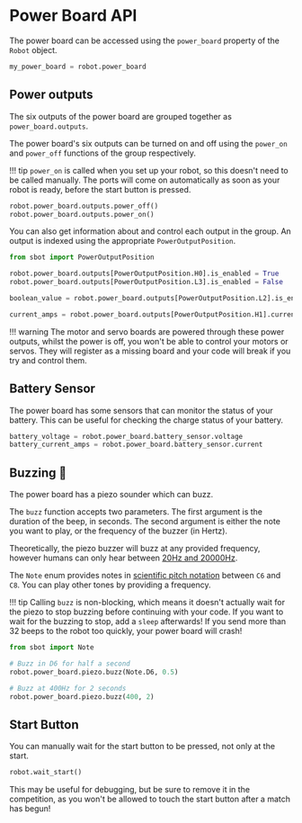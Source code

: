 # Power Board API

The power board can be accessed using the `power_board` property of
the `Robot` object.

```python
my_power_board = robot.power_board
```

## Power outputs

The six outputs of the power board are grouped together as `power_board.outputs`.

The power board's six outputs can be turned on and off using the
`power_on` and `power_off` functions of the group respectively.

!!! tip
    `power_on` is called when you set up your robot, so
    this doesn't need to be called manually. The ports will come on
    automatically as soon as your robot is ready, before the start button is
    pressed.

```python
robot.power_board.outputs.power_off()
robot.power_board.outputs.power_on()
```

You can also get information about and control each output in the group.
An output is indexed using the appropriate `PowerOutputPosition`.

```python
from sbot import PowerOutputPosition

robot.power_board.outputs[PowerOutputPosition.H0].is_enabled = True
robot.power_board.outputs[PowerOutputPosition.L3].is_enabled = False

boolean_value = robot.power_board.outputs[PowerOutputPosition.L2].is_enabled

current_amps = robot.power_board.outputs[PowerOutputPosition.H1].current
```

!!! warning
    The motor and servo boards are powered through these
    power outputs, whilst the power is off, you won't be able to control
    your motors or servos. They will register as a missing board and your code will
    break if you try and control them.

## Battery Sensor

The power board has some sensors that can monitor the status of your battery.
This can be useful for checking the charge status of your battery.

```python
battery_voltage = robot.power_board.battery_sensor.voltage
battery_current_amps = robot.power_board.battery_sensor.current
```

## Buzzing 🐝

The power board has a piezo sounder which can buzz.

The `buzz` function accepts two parameters. The first argument is the duration of the beep, in seconds.
The second argument is either the note you want to play, or the frequency of the buzzer (in Hertz).

Theoretically, the piezo buzzer will buzz at any provided frequency,
however humans can only hear between [20Hz and
20000Hz](https://en.wikipedia.org/wiki/Hearing_range#Humans).

The `Note` enum provides notes in [scientific pitch notation](https://en.wikipedia.org/wiki/Scientific_pitch_notation) between
`C6` and `C8`. You can play other tones by providing a frequency.

!!! tip
    Calling `buzz` is non-blocking, which means it doesn't
    actually wait for the piezo to stop buzzing before continuing with your
    code. If you want to wait for the buzzing to stop, add a
    `sleep` afterwards! If you send more than 32 beeps to the robot too
    quickly, your power board will crash!

```python
from sbot import Note

# Buzz in D6 for half a second
robot.power_board.piezo.buzz(Note.D6, 0.5)

# Buzz at 400Hz for 2 seconds
robot.power_board.piezo.buzz(400, 2)
```

## Start Button

You can manually wait for the start button to be pressed, not only at
the start.

```python
robot.wait_start()
```

This may be useful for debugging, but be sure to remove it in the
competition, as you won't be allowed to touch the start button after a match has begun!

